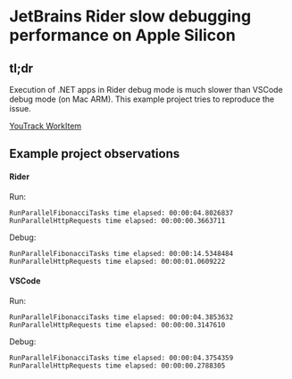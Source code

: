 # JetBrains Rider slow debugging performance on Apple Silicon

## tl;dr
Execution of .NET apps in Rider debug mode is much slower than VSCode debug mode (on Mac ARM).
This example project tries to reproduce the issue.

[YouTrack WorkItem](https://youtrack.jetbrains.com/issue/RIDER-102875)

## Example project observations

#### Rider

Run:
```console
RunParallelFibonacciTasks time elapsed: 00:00:04.8026837
RunParallelHttpRequests time elapsed: 00:00:00.3663711
```
Debug:
```console
RunParallelFibonacciTasks time elapsed: 00:00:14.5348484
RunParallelHttpRequests time elapsed: 00:00:01.0609222
```

#### VSCode
Run:
```console
RunParallelFibonacciTasks time elapsed: 00:00:04.3853632
RunParallelHttpRequests time elapsed: 00:00:00.3147610
```
Debug:
```console
RunParallelFibonacciTasks time elapsed: 00:00:04.3754359
RunParallelHttpRequests time elapsed: 00:00:00.2788305
```

